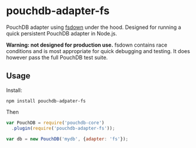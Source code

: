 pouchdb-adapter-fs
=====

PouchDB adapter using [fsdown](https://github.com/nolanlawson/fsdown) under the hood. Designed for running a quick persistent PouchDB adapter in Node.js.

**Warning: not designed for production use.** fsdown contains race conditions and is most appropriate for quick debugging and testing. It does however pass the full PouchDB test suite.

Usage
----

Install:

    npm install pouchdb-adpater-fs

Then

```js
var PouchDB = require('pouchdb-core')
  .plugin(require('pouchdb-adapter-fs'));

var db = new PouchDB('mydb', {adapter: 'fs'});
```
